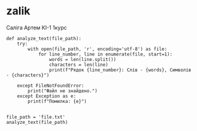 # zalik
Саліга Артем КІ-1 1курс

    def analyze_text(file_path):
        try:
            with open(file_path, 'r', encoding='utf-8') as file:
                for line_number, line in enumerate(file, start=1):
                    words = len(line.split())
                    characters = len(line)
                    print(f"Рядок {line_number}: Слів - {words}, Символів - {characters}")
    
        except FileNotFoundError:
            print("Файл не знайдено.")
        except Exception as e:
            print(f"Помилка: {e}")
    
    
    file_path = 'file.txt'
    analyze_text(file_path)
